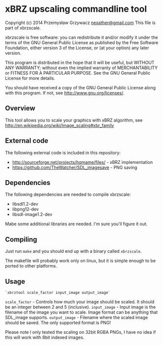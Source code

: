 xBRZ upscaling commandline tool
===============================

Copyright (c) 2014 Przemysław Grzywacz <nexather@gmail.com>
This file is part of xbrzscale.

xbrzscale is free software: you can redistribute it and/or modify
it under the terms of the GNU General Public License as published by
the Free Software Foundation, either version 3 of the License, or
(at your option) any later version.

This program is distributed in the hope that it will be useful,
but WITHOUT ANY WARRANTY; without even the implied warranty of
MERCHANTABILITY or FITNESS FOR A PARTICULAR PURPOSE.  See the
GNU General Public License for more details.

You should have received a copy of the GNU General Public License
along with this program.  If not, see <http://www.gnu.org/licenses/>.



Overview
--------

This tool allows you to scale your graphics with xBRZ algorithm, see http://en.wikipedia.org/wiki/Image_scaling#xbr_family



External code
-------------

The following external code is included in this repository:

* http://sourceforge.net/projects/hqmame/files/ - xBRZ implementation
* https://github.com/TheWatcher/SDL_imagesave - PNG saving


Dependencies
------------

The following dependencies are needed to compile xbrzscale:

* libsdl1.2-dev
* libpng12-dev
* libsdl-image1.2-dev

Mabe some additional libraries are needed. I'm sure you'll figure it out.


Compiling
---------

Just run `make` and you should end up with a binary called `xbrzscale`.

The makefile will probably work only on linux, but it is simple enough to be ported to other platforms.


Usage
-----

	`xbrztool scale_factor input_image output_image`

`scale_factor` - Controls how much your image should be scaled. It should be an integer between 2 and 5 (inclusive).
`input_image` - Input image is the filename of the image you want to scale. Image format can be anything that SDL_image supports.
`output_image` - Filename where the scaled image should be saved. The only supported format is PNG!

Please note I only tested the scaling on 32bit RGBA PNGs, I have no idea if this will work with 8bit indexed images.




